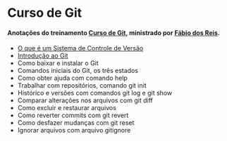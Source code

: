 # Curso de Git
#### Anotações do treinamento [Curso de Git](https://www.youtube.com/@bosontreinamentos), ministrado por [Fábio dos Reis](https://github.com/bosontreinamentos).

- [O que é um Sistema de Controle de Versão](https://github.com/juscelinodjj/curso-de-git/blob/main/aulas/o-que-é-um-sistema-de-controle-de-versão.md)
- [Introdução ao Git](https://github.com/juscelinodjj/curso-de-git/blob/main/aulas/introdução-ao-git.md)
- Como baixar e instalar o Git
- Comandos iniciais do Git, os três estados
- Como obter ajuda com comando help
- Trabalhar com repositórios, comando git init
- Histórico e versões com comandos git log e git show
- Comparar alterações nos arquivos com git diff
- Como excluir e restaurar arquivos
- Como reverter commits com git revert
- Como desfazer mudanças com git reset
- Ignorar arquivos com arquivo gitignore